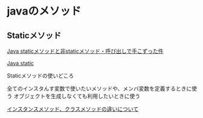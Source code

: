 # javaのメソッド

## Staticメソッド
[Java staticメソッドと非staticメソッド・呼び出しで手こずった件](https://qiita.com/curry__30/items/6615bceebd93b1ca9b78)

[Java static](https://zenn.dev/odentravel/books/c893bb0b7352f6/viewer/0494b3)

Staticメソッドの使いどころ

全てのインスタんす変数で使いたいメソッドや、メンバ変数を定義するときに使う
オブジェクトを生成しなくても利用したいときに使う

[インスタンスメソッド、クラスメソッドの違いについて](https://qiita.com/tta0206/items/c32efa47dd758a3d36b4)
